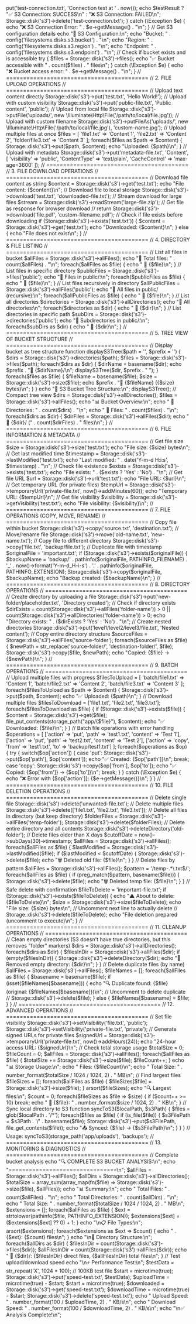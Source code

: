 <?php
/**
 * ========================================
 * COMPLETE S3 MANAGEMENT GUIDE FOR PHP TINKER
 * ========================================
 * Copy and paste these commands directly into PHP Tinker
 * Usage: php artisan tinker
 */

// ==========================================
// 1. CONNECTION & CONFIGURATION TESTING
// ==========================================

// Test S3 connection with diagnostic
try {
    $testResult = Storage::disk('s3')->put('test-connection.txt', 'Connection test at ' . now());
    echo $testResult ? "✅ S3 Connection: SUCCESS\n" : "❌ S3 Connection: FAILED\n";
    Storage::disk('s3')->delete('test-connection.txt');
} catch (\Exception $e) {
    echo "❌ S3 Connection Error: " . $e->getMessage() . "\n";
}

// Get S3 configuration details
echo "🔧 S3 Configuration:\n";
echo "Bucket: " . config('filesystems.disks.s3.bucket') . "\n";
echo "Region: " . config('filesystems.disks.s3.region') . "\n";
echo "Endpoint: " . config('filesystems.disks.s3.endpoint') . "\n";

// Check if bucket exists and is accessible
try {
    $files = Storage::disk('s3')->files();
    echo "✅ Bucket accessible with " . count($files) . " files\n";
} catch (\Exception $e) {
    echo "❌ Bucket access error: " . $e->getMessage() . "\n";
}

// ==========================================
// 2. FILE UPLOAD OPERATIONS
// ==========================================

// Upload text content directly
Storage::disk('s3')->put('test.txt', 'Hello World!');

// Upload with custom visibility
Storage::disk('s3')->put('public-file.txt', 'Public content', 'public');

// Upload from local file
Storage::disk('s3')->putFile('uploads/', new \Illuminate\Http\File('/path/to/local/file.jpg'));

// Upload with custom filename
Storage::disk('s3')->putFileAs('uploads/', new \Illuminate\Http\File('/path/to/local/file.jpg'), 'custom-name.jpg');

// Upload multiple files at once
$files = [
    'file1.txt' => 'Content 1',
    'file2.txt' => 'Content 2',
    'folder/file3.txt' => 'Content 3'
];
foreach($files as $path => $content) {
    Storage::disk('s3')->put($path, $content);
    echo "Uploaded: {$path}\n";
}

// Upload with metadata
Storage::disk('s3')->put('metadata-file.txt', 'Content', [
    'visibility' => 'public',
    'ContentType' => 'text/plain',
    'CacheControl' => 'max-age=3600'
]);

// ==========================================
// 3. FILE DOWNLOAD OPERATIONS
// ==========================================

// Download file content as string
$content = Storage::disk('s3')->get('test.txt');
echo "File content: {$content}\n";

// Download file to local storage
Storage::disk('s3')->download('test.txt', 'downloaded-file.txt');

// Stream download for large files
$stream = Storage::disk('s3')->readStream('large-file.zip');

// Get file as response for browser download
// return Storage::disk('s3')->download('file.pdf', 'custom-filename.pdf');

// Check if file exists before downloading
if (Storage::disk('s3')->exists('test.txt')) {
    $content = Storage::disk('s3')->get('test.txt');
    echo "Downloaded: {$content}\n";
} else {
    echo "File does not exist\n";
}

// ==========================================
// 4. DIRECTORY & FILE LISTING
// ==========================================

// List all files in bucket
$allFiles = Storage::disk('s3')->allFiles();
echo "📁 Total files: " . count($allFiles) . "\n";
foreach($allFiles as $file) {
    echo "  📄 {$file}\n";
}

// List files in specific directory
$publicFiles = Storage::disk('s3')->files('public');
echo "📂 Files in public/:\n";
foreach($publicFiles as $file) {
    echo "  📄 {$file}\n";
}

// List files recursively in directory
$allPublicFiles = Storage::disk('s3')->allFiles('public');
echo "📂 All files in public/ (recursive):\n";
foreach($allPublicFiles as $file) {
    echo "  📄 {$file}\n";
}

// List all directories
$directories = Storage::disk('s3')->allDirectories();
echo "📁 All directories:\n";
foreach($directories as $dir) {
    echo "  📁 {$dir}\n";
}

// List directories in specific path
$subDirs = Storage::disk('s3')->directories('public');
echo "📂 Subdirectories in public/:\n";
foreach($subDirs as $dir) {
    echo "  📁 {$dir}\n";
}

// ==========================================
// 5. TREE VIEW OF BUCKET STRUCTURE
// ==========================================

// Display bucket as tree structure
function displayS3Tree($path = '', $prefix = '') {
    $dirs = Storage::disk('s3')->directories($path);
    $files = Storage::disk('s3')->files($path);
    
    foreach($dirs as $dir) {
        $dirName = basename($dir);
        echo $prefix . "📁 {$dirName}/\n";
        displayS3Tree($dir, $prefix . "  ");
    }
    
    foreach($files as $file) {
        $fileName = basename($file);
        $size = Storage::disk('s3')->size($file);
        echo $prefix . "📄 {$fileName} ({$size} bytes)\n";
    }
}

echo "🌳 S3 Bucket Tree Structure:\n";
displayS3Tree();

// Compact tree view
$dirs = Storage::disk('s3')->allDirectories();
$files = Storage::disk('s3')->allFiles();
echo "📊 Bucket Overview:\n";
echo "  📁 Directories: " . count($dirs) . "\n";
echo "  📄 Files: " . count($files) . "\n";
foreach($dirs as $dir) {
    $dirFiles = Storage::disk('s3')->allFiles($dir);
    echo "  📁 {$dir}/ (" . count($dirFiles) . " files)\n";
}

// ==========================================
// 6. FILE INFORMATION & METADATA
// ==========================================

// Get file size
$size = Storage::disk('s3')->size('test.txt');
echo "File size: {$size} bytes\n";

// Get last modified time
$timestamp = Storage::disk('s3')->lastModified('test.txt');
echo "Last modified: " . date('Y-m-d H:i:s', $timestamp) . "\n";

// Check file existence
$exists = Storage::disk('s3')->exists('test.txt');
echo "File exists: " . ($exists ? 'Yes' : 'No') . "\n";

// Get file URL
$url = Storage::disk('s3')->url('test.txt');
echo "File URL: {$url}\n";

// Get temporary URL (for private files)
$tempUrl = Storage::disk('s3')->temporaryUrl('private-file.txt', now()->addMinutes(60));
echo "Temporary URL: {$tempUrl}\n";

// Get file visibility
$visibility = Storage::disk('s3')->getVisibility('test.txt');
echo "File visibility: {$visibility}\n";

// ==========================================
// 7. FILE OPERATIONS (COPY, MOVE, RENAME)
// ==========================================

// Copy file within bucket
Storage::disk('s3')->copy('source.txt', 'destination.txt');

// Move/rename file
Storage::disk('s3')->move('old-name.txt', 'new-name.txt');

// Copy file to different directory
Storage::disk('s3')->copy('file.txt', 'backup/file.txt');

// Duplicate file with timestamp
$originalFile = 'important.txt';
if (Storage::disk('s3')->exists($originalFile)) {
    $backupName = 'backup/' . pathinfo($originalFile, PATHINFO_FILENAME) . '_' . now()->format('Y-m-d_H-i-s') . '.' . pathinfo($originalFile, PATHINFO_EXTENSION);
    Storage::disk('s3')->copy($originalFile, $backupName);
    echo "Backup created: {$backupName}\n";
}

// ==========================================
// 8. DIRECTORY OPERATIONS
// ==========================================

// Create directory by uploading a file
Storage::disk('s3')->put('new-folder/placeholder.txt', 'Directory created');

// Check if directory exists
$dirExists = count(Storage::disk('s3')->allFiles('folder-name')) > 0 || count(Storage::disk('s3')->allDirectories('folder-name')) > 0;
echo "Directory exists: " . ($dirExists ? 'Yes' : 'No') . "\n";

// Create nested directories
Storage::disk('s3')->put('level1/level2/level3/file.txt', 'Nested content');

// Copy entire directory structure
$sourceFiles = Storage::disk('s3')->allFiles('source-folder');
foreach($sourceFiles as $file) {
    $newPath = str_replace('source-folder/', 'destination-folder/', $file);
    Storage::disk('s3')->copy($file, $newPath);
    echo "Copied: {$file} → {$newPath}\n";
}

// ==========================================
// 9. BATCH OPERATIONS
// ==========================================

// Upload multiple files with progress
$filesToUpload = [
    'batch/file1.txt' => 'Content 1',
    'batch/file2.txt' => 'Content 2',
    'batch/file3.txt' => 'Content 3'
];
foreach($filesToUpload as $path => $content) {
    Storage::disk('s3')->put($path, $content);
    echo "✅ Uploaded: {$path}\n";
}

// Download multiple files
$filesToDownload = ['file1.txt', 'file2.txt', 'file3.txt'];
foreach($filesToDownload as $file) {
    if (Storage::disk('s3')->exists($file)) {
        $content = Storage::disk('s3')->get($file);
        file_put_contents(storage_path("app/{$file}"), $content);
        echo "✅ Downloaded: {$file}\n";
    }
}

// Batch file operations with error handling
$operations = [
    ['action' => 'put', 'path' => 'test1.txt', 'content' => 'Test 1'],
    ['action' => 'put', 'path' => 'test2.txt', 'content' => 'Test 2'],
    ['action' => 'copy', 'from' => 'test1.txt', 'to' => 'backup/test1.txt']
];

foreach($operations as $op) {
    try {
        switch($op['action']) {
            case 'put':
                Storage::disk('s3')->put($op['path'], $op['content']);
                echo "✅ Created: {$op['path']}\n";
                break;
            case 'copy':
                Storage::disk('s3')->copy($op['from'], $op['to']);
                echo "✅ Copied: {$op['from']} → {$op['to']}\n";
                break;
        }
    } catch (\Exception $e) {
        echo "❌ Error with {$op['action']}: {$e->getMessage()}\n";
    }
}

// ==========================================
// 10. FILE DELETION OPERATIONS
// ==========================================

// Delete single file
Storage::disk('s3')->delete('unwanted-file.txt');

// Delete multiple files
Storage::disk('s3')->delete(['file1.txt', 'file2.txt', 'file3.txt']);

// Delete all files in directory (but keep directory)
$folderFiles = Storage::disk('s3')->allFiles('temp-folder');
Storage::disk('s3')->delete($folderFiles);

// Delete entire directory and all contents
Storage::disk('s3')->deleteDirectory('old-folder');

// Delete files older than X days
$cutoffDate = now()->subDays(30)->timestamp;
$allFiles = Storage::disk('s3')->allFiles();
foreach($allFiles as $file) {
    $lastModified = Storage::disk('s3')->lastModified($file);
    if ($lastModified < $cutoffDate) {
        Storage::disk('s3')->delete($file);
        echo "🗑️ Deleted old file: {$file}\n";
    }
}

// Delete files by pattern
$allFiles = Storage::disk('s3')->allFiles();
$pattern = '/temp-.*\.txt$/';
foreach($allFiles as $file) {
    if (preg_match($pattern, basename($file))) {
        Storage::disk('s3')->delete($file);
        echo "🗑️ Deleted temp file: {$file}\n";
    }
}

// Safe delete with confirmation
$fileToDelete = 'important-file.txt';
if (Storage::disk('s3')->exists($fileToDelete)) {
    echo "⚠️ About to delete: {$fileToDelete}\n";
    $size = Storage::disk('s3')->size($fileToDelete);
    echo "File size: {$size} bytes\n";
    // Uncomment next line to actually delete
    // Storage::disk('s3')->delete($fileToDelete);
    echo "File deletion prepared (uncomment to execute)\n";
}

// ==========================================
// 11. CLEANUP OPERATIONS
// ==========================================

// Clean empty directories (S3 doesn't have true directories, but this removes "folder" markers)
$dirs = Storage::disk('s3')->allDirectories();
foreach($dirs as $dir) {
    $filesInDir = Storage::disk('s3')->allFiles($dir);
    if (empty($filesInDir)) {
        Storage::disk('s3')->deleteDirectory($dir);
        echo "🧹 Removed empty directory: {$dir}\n";
    }
}

// Delete duplicate files (by name)
$allFiles = Storage::disk('s3')->allFiles();
$fileNames = [];
foreach($allFiles as $file) {
    $basename = basename($file);
    if (isset($fileNames[$basename])) {
        echo "🔍 Duplicate found: {$file} (original: {$fileNames[$basename]})\n";
        // Uncomment to delete duplicate
        // Storage::disk('s3')->delete($file);
    } else {
        $fileNames[$basename] = $file;
    }
}

// ==========================================
// 12. ADVANCED OPERATIONS
// ==========================================

// Set file visibility
Storage::disk('s3')->setVisibility('file.txt', 'public');
Storage::disk('s3')->setVisibility('private-file.txt', 'private');

// Generate signed URLs for private files
$signedUrl = Storage::disk('s3')->temporaryUrl('private-file.txt', now()->addHours(24));
echo "24-hour access URL: {$signedUrl}\n";

// Check total storage usage
$totalSize = 0;
$fileCount = 0;
$allFiles = Storage::disk('s3')->allFiles();
foreach($allFiles as $file) {
    $totalSize += Storage::disk('s3')->size($file);
    $fileCount++;
}
echo "📊 Storage Usage:\n";
echo "  Files: {$fileCount}\n";
echo "  Total Size: " . number_format($totalSize / 1024 / 1024, 2) . " MB\n";

// Find largest files
$fileSizes = [];
foreach($allFiles as $file) {
    $fileSizes[$file] = Storage::disk('s3')->size($file);
}
arsort($fileSizes);
echo "🔍 Largest files:\n";
$count = 0;
foreach($fileSizes as $file => $size) {
    if ($count++ >= 10) break;
    echo "  📄 {$file}: " . number_format($size / 1024, 2) . " KB\n";
}

// Sync local directory to S3
function syncToS3($localPath, $s3Path) {
    $files = glob($localPath . '/*');
    foreach($files as $file) {
        if (is_file($file)) {
            $s3FilePath = $s3Path . '/' . basename($file);
            Storage::disk('s3')->put($s3FilePath, file_get_contents($file));
            echo "📤 Synced: {$file} → {$s3FilePath}\n";
        }
    }
}
// Usage: syncToS3(storage_path('app/uploads'), 'backups');

// ==========================================
// 13. MONITORING & DIAGNOSTICS
// ==========================================

// Complete bucket analysis
echo "🔍 COMPLETE S3 BUCKET ANALYSIS:\n";
echo "================================\n";

$allFiles = Storage::disk('s3')->allFiles();
$allDirs = Storage::disk('s3')->allDirectories();
$totalSize = array_sum(array_map(fn($file) => Storage::disk('s3')->size($file), $allFiles));

echo "📊 Summary:\n";
echo "  Total Files: " . count($allFiles) . "\n";
echo "  Total Directories: " . count($allDirs) . "\n";
echo "  Total Size: " . number_format($totalSize / 1024 / 1024, 2) . " MB\n";

$extensions = [];
foreach($allFiles as $file) {
    $ext = strtolower(pathinfo($file, PATHINFO_EXTENSION));
    $extensions[$ext] = ($extensions[$ext] ?? 0) + 1;
}

echo "\n📋 File Types:\n";
arsort($extensions);
foreach($extensions as $ext => $count) {
    echo "  .{$ext}: {$count} files\n";
}

echo "\n📁 Directory Structure:\n";
foreach($allDirs as $dir) {
    $filesInDir = count(Storage::disk('s3')->files($dir));
    $allFilesInDir = count(Storage::disk('s3')->allFiles($dir));
    echo "  📁 {$dir}/: {$filesInDir} direct files, {$allFilesInDir} total files\n";
}

// Test upload/download speed
echo "\n⚡ Performance Test:\n";
$testData = str_repeat('X', 1024 * 100); // 100KB test file
$start = microtime(true);
Storage::disk('s3')->put('speed-test.txt', $testData);
$uploadTime = microtime(true) - $start;

$start = microtime(true);
$downloaded = Storage::disk('s3')->get('speed-test.txt');
$downloadTime = microtime(true) - $start;

Storage::disk('s3')->delete('speed-test.txt');

echo "  Upload Speed: " . number_format(100 / $uploadTime, 2) . " KB/s\n";
echo "  Download Speed: " . number_format(100 / $downloadTime, 2) . " KB/s\n";

echo "\n✅ Analysis Complete!\n";

